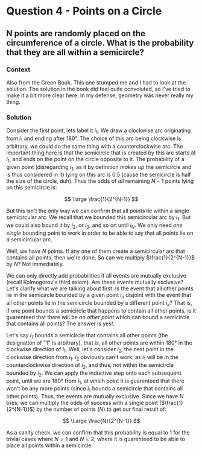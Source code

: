 # Question 4 - Points on a Circle  

## N points are randomly placed on the circumference of a circle. What is the probability that they are all within a semicircle?  

### Context  
Also from the Green Book. This one stumped me and I had to look at the solution. The solution in the book did feel quite convoluted, so I've tried to make it a bit more clear here. In my defense, geometry was never really my thing.  

### Solution  
Consider the first point, lets label it $i_1$. We draw a clockwise arc originating from $i_1$ and ending after 180&deg;. The choice of this arc being clockwise is arbitrary, we could do the same thing with a counterclockwise arc. The important thing here is that the semicircle that is created by this arc starts at $i_1$, and ends on the point on the circle opposite to it. The probability of a given point (disregarding $i_1$, as it by definition *makes up* the semicircle and is thus considered in it) lying on this arc is 0.5 (cause the semicircle is half the size of the circle, duh). Thus the odds of *all* remaining $N-1$ points lying on this semicircle is:  

$$
\large \frac{1}{2^{N-1}}
$$  

But this isn't the only way we can confirm that all points lie within a single semicircular arc. We recall that we bounded this semicircular arc by $i_1$. But we could also bound it by $i_2$, or $i_3$, and so on until $i_N$. We only need *one single* bounding point to work in order to be able to say that all points lie on *a* semicircular arc.  

Well, we have $N$ points. If any one of them create a semicircular arc that contains all points, then we're done. So can we multiply $\frac{1}{2^{N-1}}$ by $N$? Not immediately.  

We can only directly add probabilities if all events are mutually exclusive (recall Kolmogorov's third axiom). Are these events mutually exclusive? Let's clarify what we are talking about first. Is the event that all other points lie in the semicircle bounded by a given point $i_n$ disjoint with the event that all other points lie in the semicircle bounded by a different point $i_k$? That is, if one point bounds a semicircle that happens to contain all other points, is it guarenteed that there will be *no other point* which can bound a semicircle that contains all points? The answer is yes!.  

Let's say $i_1$ bounds a semicircle that contains all other points (the designation of "1" is arbitrary), that is, all other points are within 180&deg; in the clockwise direction of $i_1$. Well, let's consider $i_2$, the next point in the clockwise direction from $i_1$. $i_2$ obviously can't work, as $i_1$ will be in the counterclockwise direction of $i_2$, and thus, not within the semicircle bounded by $i_2$. We can apply the inductive step onto each subsequent point, until we are 180&deg; from $i_1$, at which point it is guarenteed that there won't be any more points (since $i_1$ bounds a semicircle that contains all other points). Thus, the events are mutually exclusive. Since we have $N$ tries, we can multiply the odds of success with a single point ($\frac{1}{2^{N-1}}$) by the number of points ($N$) to get our final result of:  

$$
\Large \frac{N}{2^{N-1}}
$$  

As a sanity check, we can confirm that this probability is equal to 1 for the trivial cases where $N=1$ and $N=2$, where it is guarenteed to be able to place all points within a semicircle.
